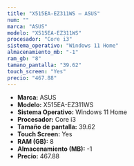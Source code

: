 ```yaml
---
title: "X515EA-EZ311WS — ASUS"
num: ""
marca: "ASUS"
modelo: "X515EA-EZ311WS"
procesador: "Core i3"
sistema_operativo: "Windows 11 Home"
almacenamiento_mb: "-1"
ram_gb: "8"
tamano_pantalla: "39.62"
touch_screen: "Yes"
precio: "467.88"
---
```

<ul>
<li><strong>Marca:</strong> ASUS</li>
<li><strong>Modelo:</strong> X515EA-EZ311WS</li>
<li><strong>Sistema Operativo:</strong> Windows 11 Home</li>
<li><strong>Procesador:</strong> Core i3 </li>
<li><strong>Tamaño de pantalla:</strong> 39.62</li>
<li><strong>Touch Screen:</strong> Yes</li>
<li><strong>RAM (GB):</strong> 8</li>
<li><strong>Almacenamiento (MB):</strong> -1</li>
<li><strong>Precio:</strong> 467.88</li>
</ul>